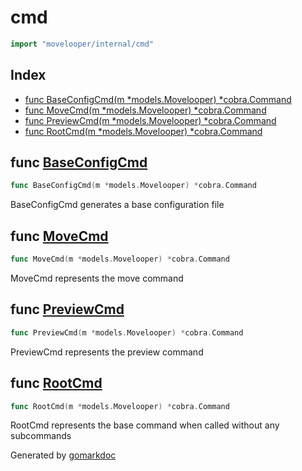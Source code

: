 <!-- gomarkdoc:embed:start -->

<!-- Code generated by gomarkdoc. DO NOT EDIT -->

# cmd

```go
import "movelooper/internal/cmd"
```

## Index

- [func BaseConfigCmd\(m \*models.Movelooper\) \*cobra.Command](<#BaseConfigCmd>)
- [func MoveCmd\(m \*models.Movelooper\) \*cobra.Command](<#MoveCmd>)
- [func PreviewCmd\(m \*models.Movelooper\) \*cobra.Command](<#PreviewCmd>)
- [func RootCmd\(m \*models.Movelooper\) \*cobra.Command](<#RootCmd>)


<a name="BaseConfigCmd"></a>
## func [BaseConfigCmd](<https://github.com/lucasassuncao/movelooper/blob/main/internal/cmd/baseconfig.go#L13>)

```go
func BaseConfigCmd(m *models.Movelooper) *cobra.Command
```

BaseConfigCmd generates a base configuration file

<a name="MoveCmd"></a>
## func [MoveCmd](<https://github.com/lucasassuncao/movelooper/blob/main/internal/cmd/move.go#L13>)

```go
func MoveCmd(m *models.Movelooper) *cobra.Command
```

MoveCmd represents the move command

<a name="PreviewCmd"></a>
## func [PreviewCmd](<https://github.com/lucasassuncao/movelooper/blob/main/internal/cmd/preview.go#L12>)

```go
func PreviewCmd(m *models.Movelooper) *cobra.Command
```

PreviewCmd represents the preview command

<a name="RootCmd"></a>
## func [RootCmd](<https://github.com/lucasassuncao/movelooper/blob/main/internal/cmd/root.go#L15>)

```go
func RootCmd(m *models.Movelooper) *cobra.Command
```

RootCmd represents the base command when called without any subcommands

Generated by [gomarkdoc](<https://github.com/princjef/gomarkdoc>)


<!-- gomarkdoc:embed:end -->
